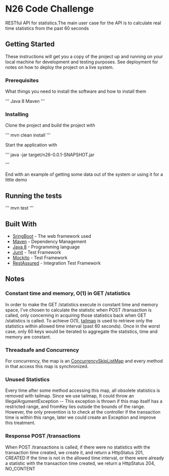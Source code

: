 # N26 Code Challenge

RESTful API for statistics.The main user case for the API is to calculate real time statistics from the past 60 seconds

## Getting Started

These instructions will get you a copy of the project up and running on your local machine for development and testing purposes. See deployment for notes on how to deploy the project on a live system.

### Prerequisites

What things you need to install the software and how to install them

'''
Java 8
Maven
'''

### Installing

Clone the project and build the project with

'''
mvn clean install
'''

Start the application with

'''
java -jar target/n26-0.0.1-SNAPSHOT.jar

'''

End with an example of getting some data out of the system or using it for a little demo

## Running the tests

'''
mvn test
'''

## Built With

* [SringBoot](https://projects.spring.io/spring-boot/) - The web framework used
* [Maven](https://maven.apache.org/) - Dependency Management
* [Java 8](http://www.oracle.com/technetwork/pt/java/javase/downloads/jdk8-downloads-2133151.html) - Programming language
* [Junit](http://junit.org/junit4/) - Test Framework
* [Mockito](http://site.mockito.org/) - Test Framework
* [RestAssured](http://rest-assured.io/) - Integration Test Framework

## Notes

### Constant time and memory, O(1) in GET /statistics
In order to make the GET /statistics execute in constant time and memory space,
I've chosen to calculate the statistic when POST /transaction is called, only concerning in
acquiring those statistics back when GET /statistics is called. To achieve O(1), [tailmap](https://docs.oracle.com/javase/7/docs/api/java/util/NavigableMap.html#tailMap(K)) is used
to retrieve only the statistics within allowed time interval (past 60 seconds). Once in the worst case, only 60 keys would be iterated to aggregate the statistics, time and memory are constant.

### Threadsafe and Concurrency
For concurrency, the map is an [ConcurrencySkipListMap](https://docs.oracle.com/javase/7/docs/api/java/util/concurrent/ConcurrentSkipListMap.html) and every method in that access this map is synchronized.

### Unused Statistics
Every time after some method accessing this map, all obsolete statistics is removed with tailmap.
Since we use tailmap, It could throw an IllegalArgumentException -- This exception is thrown if this map itself has a restricted range, and fromKey lies outside the bounds of the range.
However, the only prevention is to check at the controller if the transaction time is within this range, later we could create an Exception and improve this treatment.

### Response POST /transactions
When POST /transactions is called, if there were no statistics with the transaction time created, we create it, and return a HttpStatus 201, CREATED
If the time is not in the allowed time interval, or there were already a statistic with the transaction time created, we return a HttpStatus 204, NO_CONTENT
